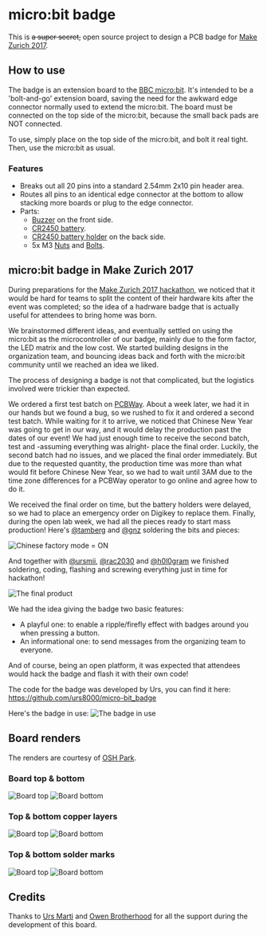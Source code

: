 # micro:bit badge

This is ~~a super secret,~~ open source project to design a PCB badge for [Make Zurich 2017](https://makezurich.ch).

## How to use
The badge is an extension board to the [BBC micro:bit](https://www.microbit.co.uk). It's intended to be a 'bolt-and-go' extension board, saving the need for the awkward edge connector normally used to extend the micro:bit. The board must be connected on the top side of the micro:bit, because the small back pads are NOT connected.

To use, simply place on the top side of the micro:bit, and bolt it real tight.
Then, use the micro:bit as usual.

### Features
  * Breaks out all 20 pins into a standard 2.54mm 2x10 pin header area.
  * Routes all pins to an identical edge connector at the bottom to allow stacking more boards or plug to the edge connector.
  * Parts:
    * [Buzzer](https://www.aliexpress.com/item/Passive-Buzzer-AC-12MM-8-5MM-12085-16R-Resistance-3V-5V-12V-In-Common-Use-10PCS/1922801747.html) on the front side.
    * [CR2450 battery](https://www.aliexpress.com/item/Free-shipping-Hot-selling-5x-cell-button-coin-battery-CR2450-2450-ECR2450-KCR2450-5029LC-LM2450-lithium/32560745414.html).
    * [CR2450 battery holder](https://www.aliexpress.com/item/100Pcs-Horizontal-Through-Hole-CR2450-Coin-Button-Cell-Lithium-Battery-Case-Holder-Box-Base-Socket/32772425916.html) on the back side.
    * 5x M3 [Nuts](https://www.aliexpress.com/item/100pcs-lot-6MM-hollow-M3-copper-double-pass-six-corner-pillars-isolation-column/32701040166.html) and [Bolts](https://www.aliexpress.com/item/100PCS-LOT-5-6-Copper-Pillars-10MM-Height-M3-Thread-6-mm/32702087632.html).

## micro:bit badge in Make Zurich 2017
During preparations for the [Make Zurich 2017 hackathon](https://makezurich.ch), we noticed that it would be hard for teams to split the content of their hardware kits after the event was completed; so the idea of a hadrware badge that is actually useful for attendees to bring home was born.

We brainstormed different ideas, and eventually settled on using the micro:bit as the microcontroller of our badge, mainly due to the form factor, the LED matrix and the low cost. We started building designs in the organization team, and bouncing ideas back and forth with the micro:bit community until we reached an idea we liked.

The process of designing a badge is not that complicated, but the logistics involved were trickier than expected.

We ordered a first test batch on [PCBWay](http://www.pcbway.com/). About a week later, we had it in our hands but we found a bug, so we rushed to fix it and ordered a second test batch. While waiting for it to arrive, we noticed that Chinese New Year was going to get in our way, and it would delay the production past the dates of our event! We had just enough time to receive the second batch, test and -assuming everything was alright- place the final order. Luckily, the second batch had no issues, and we placed the final order immediately. But due to the requested quantity, the production time was more than what would fit before Chinese New Year, so we had to wait until 3AM due to the time zone differences for a PCBWay operator to go online and agree how to do it.

We received the final order on time, but the battery holders were delayed, so we had to place an emergency order on Digikey to replace them. Finally, during the open lab week, we had all the pieces ready to start mass production! Here's [@tamberg](https://twitter.com/tamberg) and [@gnz](https://twitter.com/gnz) soldering the bits and pieces:

![Chinese factory mode = ON](http://i.imgur.com/ZsXSXI1.jpg)

And together with [@ursmii](https://twitter.com/ursmii), [@rac2030](https://github.com/rac2030) and [@h0l0gram](https://github.com/h0l0gram) we finished soldering, coding, flashing and screwing everything just in time for hackathon!

![The final product](http://i.imgur.com/v6q0tIT.jpg)

We had the idea giving the badge two basic features:
 - A playful one: to enable a ripple/firefly effect with badges around you when pressing a button.
 - An informational one: to send messages from the organizing team to everyone.

And of course, being an open platform, it was expected that attendees would hack the badge and flash it with their own code!

The code for the badge was developed by Urs, you can find it here: https://github.com/urs8000/micro-bit_badge

Here's the badge in use:
![The badge in use](http://i.imgur.com/3v7oKOE.jpg)

## Board renders

The renders are courtesy of [OSH Park](https://oshpark.com).

### Board top & bottom
![Board top](images/board-top.png) ![Board bottom](images/board-bottom.png)

### Top & bottom copper layers
![Board top](images/top-layer.png) ![Board bottom](images/bottom-layer.png)

### Top & bottom solder marks
![Board top](images/top-solder-mask.png) ![Board bottom](images/bottom-solder-mask.png)

## Credits
Thanks to [Urs Marti](https://github.com/urs8000/) and [Owen Brotherhood](https://github.com/OwenBrotherwood) for all the support during the development of this board.
